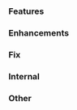 

### Features
<!-- New features or major changes to existing features -->

### Enhancements
<!-- Tweaks on existing features -->

### Fix
<!-- Bugs -->

### Internal
<!-- Anything to make it easier to work with Dendron  -->

### Other
<!-- Catchall for anything that doesn't fit in existing areas -->
